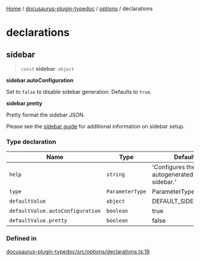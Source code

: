 [Home](../../../../README.md) / [docusaurus-plugin-typedoc](../../../README.md) / [options](../../README.md) / declarations

# declarations

## sidebar

> `const` **sidebar**: `object`

**sidebar.autoConfiguration**

Set to `false` to disable sidebar generation. Defaults to `true`.

**sidebar.pretty**

Pretty format the sidebar JSON.

Please see the [sidebar guide](/plugins/docusaurus/guide/sidebar) for additional information on sidebar setup.

### Type declaration

| Name                             | Type            | Default value                                      |
| -------------------------------- | --------------- | -------------------------------------------------- |
| `help`                           | `string`        | 'Configures the autogenerated Docusaurus sidebar.' |
| `type`                           | `ParameterType` | ParameterType.Mixed                                |
| `defaultValue`                   | `object`        | DEFAULT\_SIDEBAR\_OPTIONS                          |
| `defaultValue.autoConfiguration` | `boolean`       | true                                               |
| `defaultValue.pretty`            | `boolean`       | false                                              |

### Defined in

[docusaurus-plugin-typedoc/src/options/declarations.ts:16](https://github.com/typedoc2md/typedoc-plugin-markdown/blob/7934b23566f374f44fe6de5fd9240ab185bf799f/packages/docusaurus-plugin-typedoc/src/options/declarations.ts#L16)

